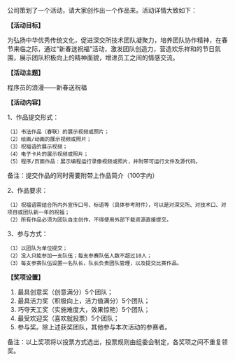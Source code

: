 公司策划了一个活动，请大家创作出一个作品来。活动详情大致如下：

**【活动目标】**

为弘扬中华优秀传统文化，促进深交所技术团队凝聚力，培养团队协作精神，在春节来临之际，通过“新春送祝福”活动，激发团队创造力，营造欢乐祥和的节日氛围，展示团队积极向上的精神面貌，增进员工之间的情感交流。

**【活动主题】**

程序员的浪漫——新春送祝福

**【活动内容】**

1、作品提交形式：

    （1）书法作品（春联）的展示视频或照片；
    （2）绘画/动画的展示视频或照片；
    （3）祝福语的展示视频；
    （4）电子卡片的展示视频或照片；
    （5）程序/页面作品：展示编程运行录像视频或照片，并附带可运行文件及源代码。

备注：提交作品的同时需要附带上作品简介（100字内）

2、作品要求：

    （1）祝福语需结合所内外宣传口号、标语等（具体参考附件），可以是对深交所、对技术口、对项目或团队新一年的祝福；
    （2）所有作品必须为团队自主创作，不得使用外部下载资源直接提交。

3、参与方式：

    （1）以团队为单位提交；
    （2）没人只能参加一支队伍；每支参赛队伍人数不超过10人；
    （3）每支参赛队伍设置一名队长，队长负责团队管理，以及提交比赛作品。

**【奖项设置】**

1. 最具创意奖（创意满分）5个团队；
2. 最具活力奖（积极向上，活力值满分）5个团队；
3. 巧夺天工奖（实施难度大，效果惊艳）5个团队；
4. 最受欢迎奖（喜欢就投票）5个团队；
5. 参与奖。除上述获奖团队，其他参与本次活动的参赛者。

备注：以上奖项将以投票方式选出，投票规则由组委会制定，各奖项之间不重复领奖。